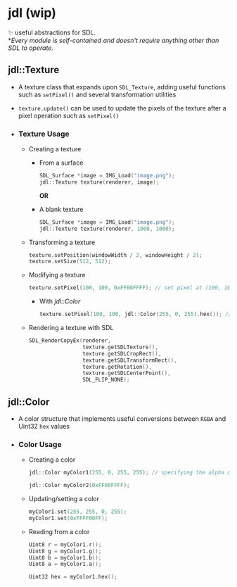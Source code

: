 # jdl (wip)

✨ useful abstractions for SDL. \
**Every module is self-contained and doesn't require anything other than SDL to operate.*

## jdl::Texture

- A texture class that expands upon `SDL_Texture`, adding useful functions such as `setPixel()` and several transformation utilities
- `texture.update()` can be used to update the pixels of the texture after a pixel operation such as `setPixel()`

- ### Texture Usage

  - Creating a texture

    - From a surface

        ```c++
        SDL_Surface *image = IMG_Load("image.png");
        jdl::Texture texture(renderer, image);
        ```

      **OR**
    - A blank texture

        ```c++
        SDL_Surface *image = IMG_Load("image.png");
        jdl::Texture texture(renderer, 1000, 1000);
        ```

  - Transforming a texture

      ```c++
      texture.setPosition(windowWidth / 2, windowHeight / 2);
      texture.setSize(512, 512);
      ```

  - Modifying a texture

      ```c++
      texture.setPixel(100, 100, 0xFF00FFFF); // set pixel at (100, 100) to pink
      ```

    - With *jdl::Color*

        ```c++
        texture.setPixel(100, 100, jdl::Color(255, 0, 255).hex()); // set pixel at (100, 100) to pink
        ```

  - Rendering a texture with SDL

      ```c++
      SDL_RenderCopyEx(renderer,
                       texture.getSDLTexture(),
                       texture.getSDLCropRect(),
                       texture.getSDLTransformRect(),
                       texture.getRotation(),
                       texture.getSDLCenterPoint(),
                       SDL_FLIP_NONE);
      ```

## jdl::Color

- A color structure that implements useful conversions between `RGBA` and Uint32 `hex` values

- ### Color Usage

  - Creating a color

    ```c++
    jdl::Color myColor1(255, 0, 255, 255); // specifying the alpha channel is optional

    jdl::Color myColor2(0xFF00FFFF);
    ```

  - Updating/setting a color

    ```c++
    myColor1.set(255, 255, 0, 255);
    myColor1.set(0xFFFF00FF);
    ```

  - Reading from a color

    ```c++
    Uint8 r = myColor1.r();
    Uint8 g = myColor1.g();
    Uint8 b = myColor1.b();
    Uint8 a = myColor1.a();

    Uint32 hex = myColor1.hex();
    ```
